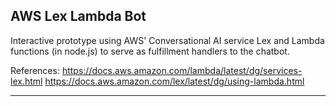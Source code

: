 AWS Lex Lambda Bot
----------------------------------------------------------------------------------------------------------------------------

Interactive prototype using AWS' Conversational AI service Lex and Lambda functions (in node.js) to serve as fulfillment handlers to the chatbot. 

References: https://docs.aws.amazon.com/lambda/latest/dg/services-lex.html
https://docs.aws.amazon.com/lex/latest/dg/using-lambda.html

----------------------------------------------------------------------------------------------------------------------------
